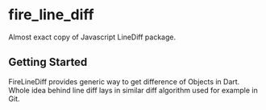 # fire_line_diff

Almost exact copy of Javascript LineDiff package.

## Getting Started

FireLineDiff provides generic way to get difference of Objects in Dart.
Whole idea behind line diff lays in similar diff algorithm used for example in Git.

